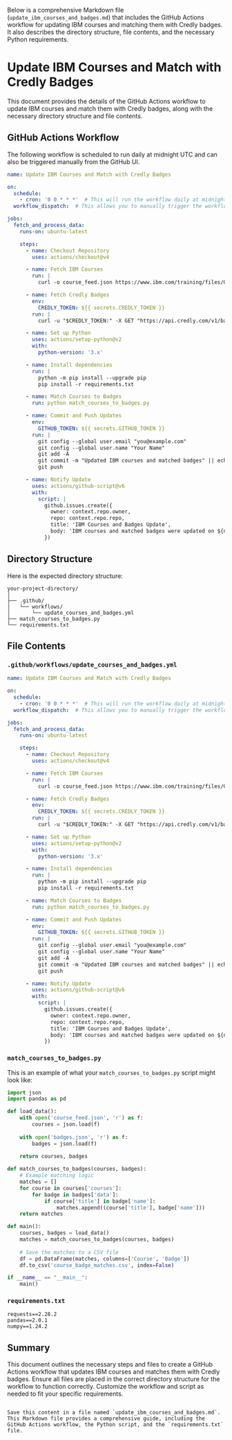 Below is a comprehensive Markdown file (`update_ibm_courses_and_badges.md`) that includes the GitHub Actions workflow for updating IBM courses and matching them with Credly badges. It also describes the directory structure, file contents, and the necessary Python requirements.


# Update IBM Courses and Match with Credly Badges

This document provides the details of the GitHub Actions workflow to update IBM courses and match them with Credly badges, along with the necessary directory structure and file contents.

## GitHub Actions Workflow

The following workflow is scheduled to run daily at midnight UTC and can also be triggered manually from the GitHub UI.

```yaml
name: Update IBM Courses and Match with Credly Badges

on:
  schedule:
    - cron: '0 0 * * *'  # This will run the workflow daily at midnight UTC.
  workflow_dispatch:  # This allows you to manually trigger the workflow from the GitHub UI.

jobs:
  fetch_and_process_data:
    runs-on: ubuntu-latest

    steps:
      - name: Checkout Repository
        uses: actions/checkout@v4

      - name: Fetch IBM Courses
        run: |
          curl -o course_feed.json https://www.ibm.com/training/files/GTPjson/CourseFeed_Global.json

      - name: Fetch Credly Badges
        env:
          CREDLY_TOKEN: ${{ secrets.CREDLY_TOKEN }}
        run: |
          curl -u "$CREDLY_TOKEN:" -X GET "https://api.credly.com/v1/badges" -H "Accept: application/json" -o badges.json

      - name: Set up Python
        uses: actions/setup-python@v2
        with:
          python-version: '3.x'

      - name: Install dependencies
        run: |
          python -m pip install --upgrade pip
          pip install -r requirements.txt

      - name: Match Courses to Badges
        run: python match_courses_to_badges.py

      - name: Commit and Push Updates
        env:
          GITHUB_TOKEN: ${{ secrets.GITHUB_TOKEN }}
        run: |
          git config --global user.email "you@example.com"
          git config --global user.name "Your Name"
          git add -A
          git commit -m "Updated IBM courses and matched badges" || echo "No changes to commit"
          git push

      - name: Notify Update
        uses: actions/github-script@v6
        with:
          script: |
            github.issues.create({
              owner: context.repo.owner,
              repo: context.repo.repo,
              title: 'IBM Courses and Badges Update',
              body: 'IBM courses and matched badges were updated on ${new Date().toISOString()}.'
            })
```

## Directory Structure

Here is the expected directory structure:

```
your-project-directory/
│
├── .github/
│   └── workflows/
│       └── update_courses_and_badges.yml
├── match_courses_to_badges.py
└── requirements.txt
```

## File Contents

### `.github/workflows/update_courses_and_badges.yml`

```yaml
name: Update IBM Courses and Match with Credly Badges

on:
  schedule:
    - cron: '0 0 * * *'  # This will run the workflow daily at midnight UTC.
  workflow_dispatch:  # This allows you to manually trigger the workflow from the GitHub UI.

jobs:
  fetch_and_process_data:
    runs-on: ubuntu-latest

    steps:
      - name: Checkout Repository
        uses: actions/checkout@v4

      - name: Fetch IBM Courses
        run: |
          curl -o course_feed.json https://www.ibm.com/training/files/GTPjson/CourseFeed_Global.json

      - name: Fetch Credly Badges
        env:
          CREDLY_TOKEN: ${{ secrets.CREDLY_TOKEN }}
        run: |
          curl -u "$CREDLY_TOKEN:" -X GET "https://api.credly.com/v1/badges" -H "Accept: application/json" -o badges.json

      - name: Set up Python
        uses: actions/setup-python@v2
        with:
          python-version: '3.x'

      - name: Install dependencies
        run: |
          python -m pip install --upgrade pip
          pip install -r requirements.txt

      - name: Match Courses to Badges
        run: python match_courses_to_badges.py

      - name: Commit and Push Updates
        env:
          GITHUB_TOKEN: ${{ secrets.GITHUB_TOKEN }}
        run: |
          git config --global user.email "you@example.com"
          git config --global user.name "Your Name"
          git add -A
          git commit -m "Updated IBM courses and matched badges" || echo "No changes to commit"
          git push

      - name: Notify Update
        uses: actions/github-script@v6
        with:
          script: |
            github.issues.create({
              owner: context.repo.owner,
              repo: context.repo.repo,
              title: 'IBM Courses and Badges Update',
              body: 'IBM courses and matched badges were updated on ${new Date().toISOString()}.'
            })
```

### `match_courses_to_badges.py`

This is an example of what your `match_courses_to_badges.py` script might look like:

```python
import json
import pandas as pd

def load_data():
    with open('course_feed.json', 'r') as f:
        courses = json.load(f)
    
    with open('badges.json', 'r') as f:
        badges = json.load(f)
    
    return courses, badges

def match_courses_to_badges(courses, badges):
    # Example matching logic
    matches = []
    for course in courses['courses']:
        for badge in badges['data']:
            if course['title'] in badge['name']:
                matches.append((course['title'], badge['name']))
    return matches

def main():
    courses, badges = load_data()
    matches = match_courses_to_badges(courses, badges)
    
    # Save the matches to a CSV file
    df = pd.DataFrame(matches, columns=['Course', 'Badge'])
    df.to_csv('course_badge_matches.csv', index=False)

if __name__ == "__main__":
    main()
```

### `requirements.txt`

```plaintext
requests==2.28.2
pandas==2.0.1
numpy==1.24.2
```

## Summary

This document outlines the necessary steps and files to create a GitHub Actions workflow that updates IBM courses and matches them with Credly badges. Ensure all files are placed in the correct directory structure for the workflow to function correctly. Customize the workflow and script as needed to fit your specific requirements.
```

Save this content in a file named `update_ibm_courses_and_badges.md`. This Markdown file provides a comprehensive guide, including the GitHub Actions workflow, the Python script, and the `requirements.txt` file.
